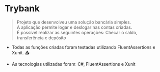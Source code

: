 # Trybank

> Projeto que desenvolveu uma solução bancária simples.  <br>
> A aplicação permite logar e deslogar nas contas criadas.<br>
> É possível realizar as seguintes operações: Checar o saldo, transferência e depósito  <br>

- Todas as funções criadas foram testadas utilizando FluentAssertions e Xunit. :outbox_tray: <br>

 - As tecnologias utilizadas foram: C#, FluentAssertions e Xunit<br>
